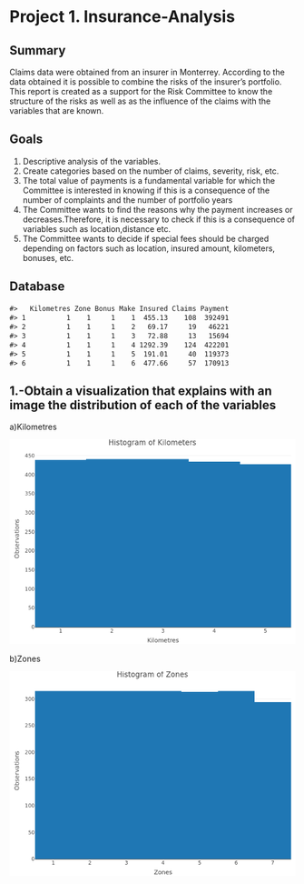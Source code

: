 
<!-- README.md is generated from README.Rmd. Please edit that file -->

# Project 1. Insurance-Analysis

<!-- badges: start -->
<!-- badges: end -->

## Summary

Claims data were obtained from an insurer in Monterrey. According to the
data obtained it is possible to combine the risks of the insurer’s
portfolio. This report is created as a support for the Risk Committee to
know the structure of the risks as well as as the influence of the
claims with the variables that are known.

## Goals

1.  Descriptive analysis of the variables.
2.  Create categories based on the number of claims, severity, risk,
    etc.
3.  The total value of payments is a fundamental variable for which the
    Committee is interested in knowing if this is a consequence of the
    number of complaints and the number of portfolio years
4.  The Committee wants to find the reasons why the payment increases or
    decreases.Therefore, it is necessary to check if this is a
    consequence of variables such as location,distance etc.
5.  The Committee wants to decide if special fees should be charged
    depending on factors such as location, insured amount, kilometers,
    bonuses, etc.

## Database

    #>   Kilometres Zone Bonus Make Insured Claims Payment
    #> 1          1    1     1    1  455.13    108  392491
    #> 2          1    1     1    2   69.17     19   46221
    #> 3          1    1     1    3   72.88     13   15694
    #> 4          1    1     1    4 1292.39    124  422201
    #> 5          1    1     1    5  191.01     40  119373
    #> 6          1    1     1    6  477.66     57  170913

## 1.-Obtain a visualization that explains with an image the distribution of each of the variables

a)Kilometres

![](README_figs/README-unnamed-chunk-3-1.png)<!-- -->

b)Zones

![](README_figs/README-unnamed-chunk-4-1.png)<!-- -->
